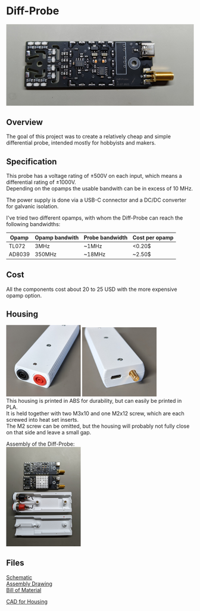 # Diff-Probe

![Circuit Board](/Pictures/pcba.jpg)

## Overview
The goal of this project was to create a relatively cheap and simple differential probe, intended mostly for hobbyists and makers.

## Specification
This probe has a voltage rating of ±500V on each input, which means a differential rating of ±1000V.  
Depending on the opamps the usable bandwith can be in excess of 10 MHz.  


The power supply is done via a USB-C connector and a DC/DC converter for galvanic isolation.

I've tried two different opamps, with whom the Diff-Probe can reach the following bandwidths:

| Opamp  | Opamp bandwith | Probe bandwidth | Cost per opamp |
| -----  | -------------- | --------------- | ------ |
| TL072  | 3MHz           | ~1MHz           | <0.20$ |
| AD8039 | 350MHz         | ~18MHz          | ~2.50$ |

## Cost
All the components cost about 20 to 25 USD with the more expensive opamp option.

## Housing
<img src="/Pictures/assembled_1.jpg" width="200"> <img src="/Pictures/assembled_2.jpg" width="200">  
This housing is printed in ABS for durability, but can easily be printed in PLA.  
It is held together with two M3x10 and one M2x12 screw, which are each screwed into heat set inserts.  
The M2 screw can be omitted, but the housing will probably not fully close on that side and leave a small gap.

Assembly of the Diff-Probe:  
<img src="/Pictures/PXL_20230820_140837396.MP.jpg" width="200">  


## Files
[Schematic](/PCB/OUTPUT/Diff-Probe_A00_SCH.PDF)  
[Assembly Drawing](/PCB/OUTPUT/Diff-Probe_A00_PCBA.PDF)  
[Bill of Material](/PCB/OUTPUT/Diff-Probe_A00_BOM.xlsx)  

[CAD for Housing](/Housing/)
